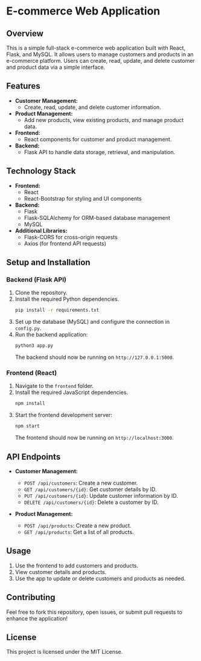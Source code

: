 # E-commerce Web Application

## Overview
This is a simple full-stack e-commerce web application built with React, Flask, and MySQL. It allows users to manage customers and products in an e-commerce platform. Users can create, read, update, and delete customer and product data via a simple interface.

## Features
- **Customer Management:** 
  - Create, read, update, and delete customer information.
- **Product Management:** 
  - Add new products, view existing products, and manage product data.
- **Frontend:** 
  - React components for customer and product management.
- **Backend:** 
  - Flask API to handle data storage, retrieval, and manipulation.
  
## Technology Stack
- **Frontend:**
  - React
  - React-Bootstrap for styling and UI components
- **Backend:**
  - Flask
  - Flask-SQLAlchemy for ORM-based database management
  - MySQL
- **Additional Libraries:**
  - Flask-CORS for cross-origin requests
  - Axios (for frontend API requests)

## Setup and Installation

### Backend (Flask API)
1. Clone the repository.
2. Install the required Python dependencies.
    ```bash
    pip install -r requirements.txt
    ```
3. Set up the database (MySQL) and configure the connection in `config.py`.
4. Run the backend application:
    ```bash
    python3 app.py
    ```
   The backend should now be running on `http://127.0.0.1:5000`.

### Frontend (React)
1. Navigate to the `frontend` folder.
2. Install the required JavaScript dependencies.
    ```bash
    npm install
    ```
3. Start the frontend development server:
    ```bash
    npm start
    ```
   The frontend should now be running on `http://localhost:3000`.

## API Endpoints
- **Customer Management:**
  - `POST /api/customers`: Create a new customer.
  - `GET /api/customers/{id}`: Get customer details by ID.
  - `PUT /api/customers/{id}`: Update customer information by ID.
  - `DELETE /api/customers/{id}`: Delete a customer by ID.

- **Product Management:**
  - `POST /api/products`: Create a new product.
  - `GET /api/products`: Get a list of all products.

## Usage
1. Use the frontend to add customers and products.
2. View customer details and products.
3. Use the app to update or delete customers and products as needed.

## Contributing
Feel free to fork this repository, open issues, or submit pull requests to enhance the application!

## License
This project is licensed under the MIT License.
